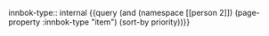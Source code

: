 
innbok-type:: internal
{{query (and (namespace [[person 2]]) (page-property :innbok-type "item") (sort-by priority))}}


